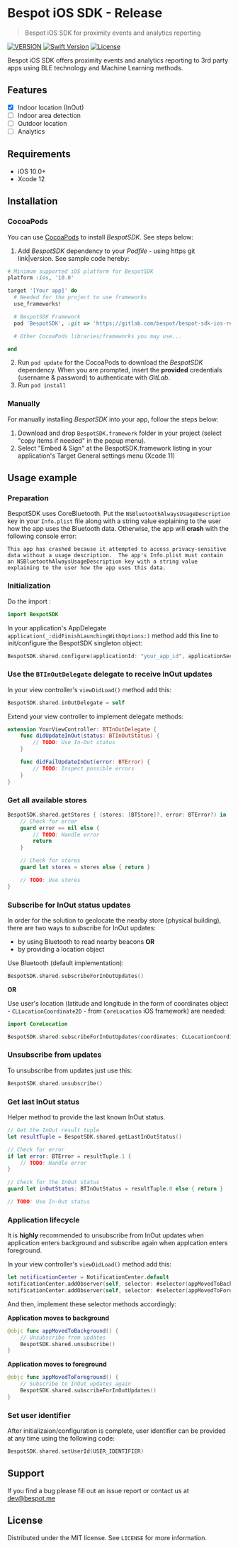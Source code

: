 # Bespot iOS SDK - Release
> Bespot iOS SDK for proximity events and analytics reporting

[![VERSION](https://img.shields.io/badge/VERSION-0.3.3-green)](#)
[![Swift Version][swift-image]][swift-url]
[![License][license-image]][license-url]

Bespot iOS SDK offers proximity events and analytics reporting to 3rd party apps using BLE technology and Machine Learning methods.

## Features

- [x] Indoor location (InOut)
- [ ] Indoor area detection
- [ ] Outdoor location
- [ ] Analytics

## Requirements

- iOS 10.0+
- Xcode 12

## Installation

### CocoaPods
You can use [CocoaPods](http://cocoapods.org/) to install *BespotSDK*. See steps below:

1. Add *BespotSDK* dependency to your *Podfile* - using https git link|version. See sample code hereby:

```ruby
# Minimum supported iOS platform for BespotSDK
platform :ios, '10.0'

target '[Your app]' do
  # Needed for the project to use frameworks
  use_frameworks!

  # BespotSDK Framework
  pod 'BespotSDK', :git => 'https://gitlab.com/bespot/bespot-sdk-ios-release.git', :tag => '0.3.3'

  # Other CocoaPods libraries/frameworks you may use...

end
```

2. Run `pod update` for the CocoaPods to download the *BespotSDK* dependency. When you are prompted, insert the **provided** credentials (username & password) to authenticate with *GitLab*.
3. Run `pod install`


### Manually

For manually installing *BespotSDK* into your app, follow the steps below:

1. Download and drop ```BespotSDK.framework``` folder in your project (select "copy items if needed" in the popup menu).
2. Select "Embed & Sign" at the BespotSDK.framework listing in your application's Target General settings menu (Xcode 11)

## Usage example

### Preparation
BespotSDK uses CoreBluetooth. Put the `NSBluetoothAlwaysUsageDescription` key in your `Info.plist` file along with a string value explaining to the user how the app uses the Bluetooth data. Otherwise, the app will **crash** with the following console error:

```
This app has crashed because it attempted to access privacy-sensitive data without a usage description.  The app's Info.plist must contain an NSBluetoothAlwaysUsageDescription key with a string value explaining to the user how the app uses this data.
```

### Initialization

Do the import :

```Swift
import BespotSDK
```

In your application's AppDelegate ```application(_:didFinishLaunchingWithOptions:)``` method add this line to init/configure the BespotSDK singleton object:

```Swift
BespotSDK.shared.configure(applicationId: "your_app_id", applicationSecret: "your_app_secret")
```

### Use the `BTInOutDelegate` delegate to receive InOut updates
In your view controller's ```viewDidLoad()``` method add this:

```Swift
BespotSDK.shared.inOutDelegate = self
```

Extend your view controller to implement delegate methods:
```Swift
extension YourViewController: BTInOutDelegate {
    func didUpdateInOut(status: BTInOutStatus) {
        // TODO: Use In-Out status
    }

    func didFailUpdateInOut(error: BTError) {
        // TODO: Inspect possible errors
    }
}
```

### Get all available stores

```Swift
BespotSDK.shared.getStores { (stores: [BTStore]?, error: BTError?) in
    // Check for error
    guard error == nil else {
        // TODO: Handle error
        return
    }

    // Check for stores
    guard let stores = stores else { return }

    // TODO: Use stores
}
```

### Subscribe for InOut status updates
In order for the solution to geolocate the nearby store (physical building), there are two ways to subscribe for InOut updates:
 - by using Bluetooth to read nearby beacons **OR**
 - by providing a location object

Use Bluetooth (default implementation):
```Swift
BespotSDK.shared.subscribeForInOutUpdates()
```
**OR**

Use user's location (latitude and longitude in the form of coordinates object - `CLLocationCoordinate2D` - from `CoreLocation` iOS framework) are needed:

```Swift
import CoreLocation

BespotSDK.shared.subscribeForInOutUpdates(coordinates: CLLocationCoordinate2D(latitude: USER_LOCATION_LATITUDE, longitude: USER_LOCATION_LONGITUDE))
```

### Unsubscribe from updates

To unsubscribe from updates just use this:
```Swift
BespotSDK.shared.unsubscribe()
```

### Get last InOut status
Helper method to provide the last known InOut status.

```Swift
// Get the InOut result tuple
let resultTuple = BespotSDK.shared.getLastInOutStatus()

// Check for error        
if let error: BTError = resultTuple.1 {
    // TODO: Handle error
}

// Check for the InOut status
guard let inOutStatus: BTInOutStatus = resultTuple.0 else { return }

// TODO: Use In-Out status

```

### Application lifecycle
It is **highly** recommended to unsubscribe from InOut updates when application enters background and subscribe again when applcation enters foreground.

In your view controller's ```viewDidLoad()``` method add this:

```swift
let notificationCenter = NotificationCenter.default
notificationCenter.addObserver(self, selector: #selector(appMovedToBackground), name: UIApplication.willResignActiveNotification, object: nil)
notificationCenter.addObserver(self, selector: #selector(appMovedToForeground), name: UIApplication.didBecomeActiveNotification, object: nil)
```

And then, implement these selector methods accordingly:

**Application moves to background**

```Swift
@objc func appMovedToBackground() {
    // Unsubscribe from updates
    BespotSDK.shared.unsubscribe()
}
```

**Application moves to foreground**

```Swift
@objc func appMovedToForeground() {
    // Subscribe to InOut updates again
    BespotSDK.shared.subscribeForInOutUpdates()
}
```

### Set user identifier
After initializaion/configuration is complete, user identifier can be provided at any time using the following code:

```Swift
BespotSDK.shared.setUserId(USER_IDENTIFIER)
```

## Support

If you find a bug please fill out an issue report or contact us at dev@bespot.me

## License
Distributed under the MIT license. See ``LICENSE`` for more information.


[swift-image]: https://img.shields.io/badge/swift-5.0-orange.svg
[swift-url]: https://swift.org/
[license-image]: https://img.shields.io/badge/License-MIT-blue.svg
[license-url]: https://opensource.org/licenses/MIT
